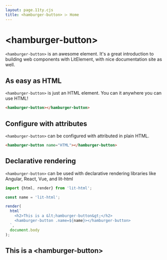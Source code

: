 ```yaml
---
layout: page.11ty.cjs
title: <hamburger-button> ⌲ Home
---
```


# &lt;hamburger-button>

`<hamburger-button>` is an awesome element. It's a great introduction to building web components with LitElement, with nice documentation site as well.

## As easy as HTML

<section class="columns">
  <div>

`<hamburger-button>` is just an HTML element. You can it anywhere you can use HTML!

```html
<hamburger-button></hamburger-button>
```

  </div>
  <div>

<hamburger-button></hamburger-button>

  </div>
</section>

## Configure with attributes

<section class="columns">
  <div>

`<hamburger-button>` can be configured with attributed in plain HTML.

```html
<hamburger-button name="HTML"></hamburger-button>
```

  </div>
  <div>

<hamburger-button name="HTML"></hamburger-button>

  </div>
</section>

## Declarative rendering

<section class="columns">
  <div>

`<hamburger-button>` can be used with declarative rendering libraries like Angular, React, Vue, and lit-html

```js
import {html, render} from 'lit-html';

const name = 'lit-html';

render(
  html`
    <h2>This is a &lt;hamburger-button&gt;</h2>
    <hamburger-button .name=${name}></hamburger-button>
  `,
  document.body
);
```

  </div>
  <div>

<h2>This is a &lt;hamburger-button&gt;</h2>
<hamburger-button name="lit-html"></hamburger-button>

  </div>
</section>
